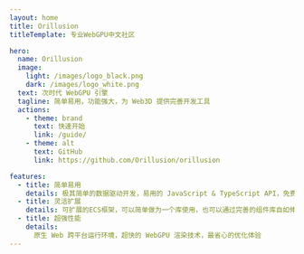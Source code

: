 ```yaml
---
layout: home
title: Orillusion
titleTemplate: 专业WebGPU中文社区

hero:
  name: Orillusion
  image:
    light: /images/logo_black.png
    dark: /images/logo_white.png
  text: 次时代 WebGPU 引擎
  tagline: 简单易用，功能强大，为 Web3D 提供完善开发工具
  actions:
    - theme: brand
      text: 快速开始
      link: /guide/
    - theme: alt
      text: GitHub
      link: https://github.com/Orillusion/orillusion

features:
  - title: 简单易用
    details: 极其简单的数据驱动开发，易用的 JavaScript & TypeScript API，免费，永久开源！
  - title: 灵活扩展
    details: 可扩展的ECS框架，可以简单做为一个库使用，也可以通过完善的组件库自如伸缩至一套完整框架
  - title: 超强性能
    details: 
      原生 Web 跨平台运行环境，超快的 WebGPU 渲染技术，最省心的优化体验
---
```


<div class="heroDemos">
  <div class="container">
    <Demo src="/examples/pbr.ts" :code="false" :height="450"></Demo>
    <Demo src="/examples/pbr2.ts" :code="false" :height="450"></Demo>
  </div>
</div>
<Logo :homeHero="true"></Logo>
